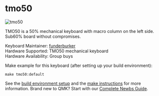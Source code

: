 # tmo50

![tmo50](https://imgur.com/BhRYzl6.jpg)

TMO50 is a 50% mechanical keyboard with macro column on the left side. Sub60% board without compromises.

Keyboard Maintainer: [funderburker](https://github.com/emiilsd)  
Hardware Supported: TMO50 mechanical keyboard  
Hardware Availability: Group buys  

Make example for this keyboard (after setting up your build environment):

    make tmo50:default

See the [build environment setup](https://docs.qmk.fm/#/getting_started_build_tools) and the [make instructions](https://docs.qmk.fm/#/getting_started_make_guide) for more information. Brand new to QMK? Start with our [Complete Newbs Guide](https://docs.qmk.fm/#/newbs).
